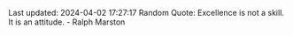 Last updated: 2024-04-02 17:27:17
Random Quote: Excellence is not a skill. It is an attitude. - Ralph Marston
